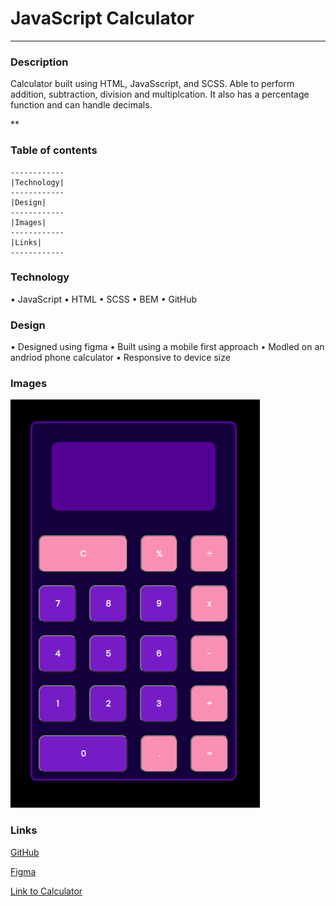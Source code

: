 # JavaScript Calculator 
***

### Description 
Calculator built using HTML, JavaSscript, and SCSS. Able to perform addition, subtraction, division and multiplcation. It also has a percentage function and can handle decimals.  

**

### Table of contents
    ------------
    |Technology|
    ------------
    |Design|
    ------------
    |Images|
    ------------
    |Links|
    ------------

### Technology 
• JavaScript
• HTML
• SCSS
• BEM
• GitHub

### Design
• Designed using figma
• Built using a mobile first approach
• Modled on an andriod phone calculator
• Responsive to device size

### Images
![screenshot-calculator](./images/calculator-screenshot.png)

### Links
[GitHub](https://github.com/OBuckland/js-calculator "GitHub repository")

[Figma](https://www.figma.com/file/EeIKn05uzHS8RvLBAlEMRx/js-calculator "Figma design")

[Link to Calculator](http://127.0.0.1:5501/index.html "The Calculator")